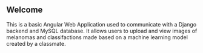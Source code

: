 ## Welcome

This is a basic Angular Web Application used to communicate with a Django backend and MySQL database. It allows users to upload and view images of melanomas and classifactions made based on a machine learning model created by a classmate.
